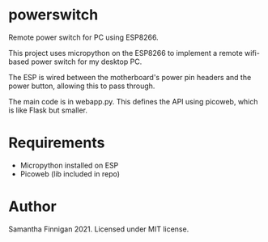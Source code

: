 # powerswitch
Remote power switch for PC using ESP8266.

This project uses micropython on the ESP8266 to implement a remote wifi-based power switch for my desktop PC.

The ESP is wired between the motherboard's power pin headers and the power button, allowing this to pass through.

The main code is in webapp.py. This defines the API using picoweb, which is like Flask but smaller.

# Requirements

 * Micropython installed on ESP
 * Picoweb (lib included in repo)

# Author

Samantha Finnigan 2021. Licensed under MIT license.

